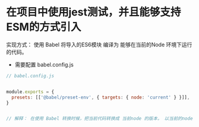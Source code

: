 # 在项目中使用jest测试，并且能够支持ESM的方式引入



实现方式： 使用 Babel 将导入的ES6模块 编译为 能够在当前的Node 环境下运行的代码。

- 需要配置 babel.config.js


```js
// babel.config.js


module.exports = {
  presets: [['@babel/preset-env', { targets: { node: 'current' } }]],
}


// 解释： 在使用 Babel 转换时候，把当前代码转换成 当前node 的版本， 以当前的node 版本进行编译和转换
 

```
